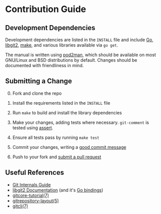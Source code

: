# Contribution Guide

## Development Dependencies

Development dependencies are listed in the `INSTALL` file and include [Go](http://golang.org), [libgit2](https://libgit2.github.com), [make](https://www.gnu.com/software/make), and various libraries available via `go get`.

The manual is written using [pod2man](http://perldoc.perl.org/pod2man.html), which should be available on most GNU/Linux and BSD distributions by default. Changes should be documented with friendliness in mind.

## Submitting a Change

0. Fork and clone the repo

1. Install the requirements listed in the `INSTALL` file

2. Run `make` to build and install the library dependencies

3. Make your changes, adding tests where necessary. `git-comment` is tested using [assert](https://github.com/stvp/assert).

4. Ensure all tests pass by running `make test`

5. Commit your changes, writing a [good commit message](http://tbaggery.com/2008/04/19/a-note-about-git-commit-messages.html)

6. Push to your fork and [submit a pull request](https://github.com/kattrali/git-comment/compare/)

## Useful References

* [Git Internals Guide](http://www.git-scm.com/book/en/v2/Git-Internals-Plumbing-and-Porcelain)
* [libgit2 Documentation](https://libgit2.github.com) (and it's [Go bindings](http://godoc.org/github.com/libgit2/git2go))
* [gitcore-tutorial(7)](https://www.kernel.org/pub/software/scm/git/docs/gitcore-tutorial.html)
* [gitrepository-layout(5)](https://www.kernel.org/pub/software/scm/git/docs/gitrepository-layout.html)
* [gitcli(7)](https://www.kernel.org/pub/software/scm/git/docs/gitcli.html)
